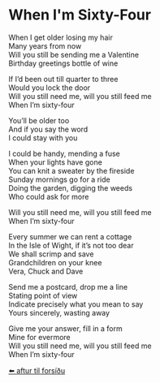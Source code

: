 # When I'm Sixty-Four

When I get older losing my hair  
Many years from now  
Will you still be sending me a Valentine  
Birthday greetings bottle of wine  

If I’d been out till quarter to three  
Would you lock the door  
Will you still need me, will you still feed me  
When I’m sixty-four  

You’ll be older too  
And if you say the word  
I could stay with you  

I could be handy, mending a fuse  
When your lights have gone  
You can knit a sweater by the fireside  
Sunday mornings go for a ride  
Doing the garden, digging the weeds  
Who could ask for more  

Will you still need me, will you still feed me  
When I’m sixty-four  

Every summer we can rent a cottage  
In the Isle of Wight, if it’s not too dear  
We shall scrimp and save  
Grandchildren on your knee  
Vera, Chuck and Dave  

Send me a postcard, drop me a line  
Stating point of view  
Indicate precisely what you mean to say  
Yours sincerely, wasting away  

Give me your answer, fill in a form  
Mine for evermore  
Will you still need me, will you still feed me  
When I’m sixty-four

[⬅️ aftur til forsíðu](../index.md)


